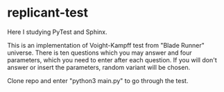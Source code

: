 # replicant-test
Here I studying PyTest and Sphinx.

This is an implementation of Voight-Kampff test from "Blade Runner" universe.
There is ten questions which you may answer and four parameters, which you need to enter after each question.
If you will don't answer or insert the parameters, random variant will be chosen.

Clone repo and enter "python3 main.py" to go through the test.
